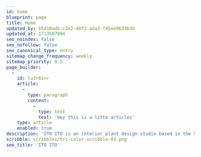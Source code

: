 ```yaml
---
id: home
blueprint: page
title: Home
updated_by: b5d10adb-c2e2-48f2-ada3-f45ee9633b3b
updated_at: 1713507994
seo_noindex: false
seo_nofollow: false
seo_canonical_type: entry
sitemap_change_frequency: weekly
sitemap_priority: 0.5
page_builder:
  -
    id: lu3r6inr
    article:
      -
        type: paragraph
        content:
          -
            type: text
            text: 'Hey this is a litte articles'
    type: article
    enabled: true
description: 'ITO ITO is an interior plant design studio based in the San Francisco Bay Area. Led by Candace Silvey, ITO ITO plans and implements site-specific environments that enhance the human experience. Over [x] years the studio has collaborated with architects, interior designers and independent artists and craftspeople to realize projects for residential, commercial and hospitality spaces.'
scribble: scribbles/tri-color-scribble-03.png
seo_title: 'ITO ITO'
---
```

